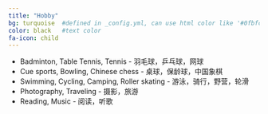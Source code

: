 ```yaml
---
title: "Hobby"
bg: turquoise  #defined in _config.yml, can use html color like '#0fbfcf'
color: black   #text color
fa-icon: child
---
```


* Badminton, Table Tennis, Tennis - 羽毛球，乒乓球，网球 
* Cue sports, Bowling, Chinese chess - 桌球，保龄球，中国象棋  
* Swimming, Cycling, Camping, Roller skating - 游泳，骑行，野营，轮滑  
* Photography, Traveling - 摄影，旅游 
* Reading, Music - 阅读，听歌 
